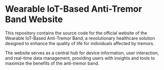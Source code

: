 # Wearable IoT-Based Anti-Tremor Band Website

This repository contains the source code for the official website of the Wearable IoT-Based Anti-Tremor Band, a revolutionary healthcare solution designed to enhance the quality of life for individuals affected by tremors.

The website serves as a central hub for device information, user interaction, and real-time data management, providing users with insights and tools to maximize the benefits of the anti-tremor band.
